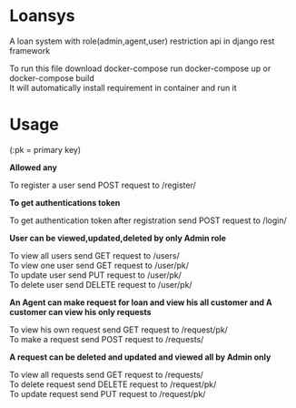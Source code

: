 # Loansys

A loan system with role(admin,agent,user) restriction api in django rest framework

To run this file download docker-compose
run docker-compose up or docker-compose build                                                                           
It will automatically install requirement in container and run it                                                                                   

# Usage

(:pk = primary key)

****Allowed any****

To register a user send POST request to /register/

****To get authentications token****

To get authentication token after registration send POST request to /login/                                                                    

****User can be viewed,updated,deleted by only Admin role****

To view all users send GET request to /users/                                                                   
To view one user send GET request to /user/pk/                                                
To update user send PUT request to /user/pk/                                         
To delete user send DELETE request to /user/pk/                                                               
  
****An Agent can make request for loan and view his all customer and A customer can view his only requests****

To view his own request send GET request to /request/pk/                                                                            
To make a request send POST request to /requests/                                                                                    
  
****A request can be deleted and updated and viewed all by Admin only****
 
To view all requests send GET request to /requests/                                                                                    
To delete request send DELETE request to /request/pk/                                                                              
To update request send PUT request to /request/pk/                                                                           
